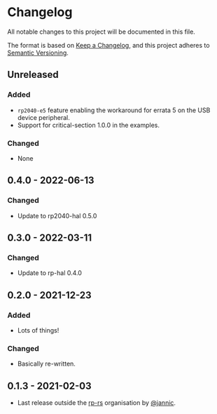 # Changelog

All notable changes to this project will be documented in this file.

The format is based on [Keep a Changelog](https://keepachangelog.com/en/1.0.0/),
and this project adheres to [Semantic Versioning](https://semver.org/spec/v2.0.0.html).

## Unreleased

### Added

- `rp2040-e5` feature enabling the workaround for errata 5 on the USB device peripheral.
- Support for critical-section 1.0.0 in the examples.

### Changed

- None

## 0.4.0 - 2022-06-13

### Changed

- Update to rp2040-hal 0.5.0

## 0.3.0 - 2022-03-11

### Changed

- Update to rp-hal 0.4.0

## 0.2.0 - 2021-12-23

### Added

- Lots of things!

### Changed

- Basically re-written.

## 0.1.3 - 2021-02-03

- Last release outside the [rp-rs] organisation by [@jannic].

[@jannic]: https://github.com/jannic
[rp-rs]: https://github.com/rp-rs
